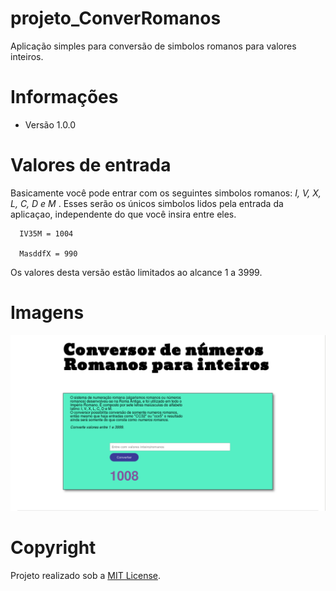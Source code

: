# projeto_ConverRomanos
Aplicação simples para conversão de simbolos romanos para valores inteiros.

# Informações
 * Versão 1.0.0

# Valores de entrada
Basicamente você pode entrar com os seguintes simbolos romanos:
*I, V, X, L, C, D e M* .
Esses serão os únicos simbolos lidos pela entrada da aplicaçao, independente
do que você insira entre eles.

```
  IV35M = 1004

  MasddfX = 990
```
Os valores desta versão estão limitados ao alcance 1 a 3999.

# Imagens
![imagem da aplicação](imagens/imagem_app2.png)
# Copyright
Projeto realizado sob a [MIT License](https://github.com/Nabucodono5or/projeto_ConverRomanos/blob/master/LICENSE).
